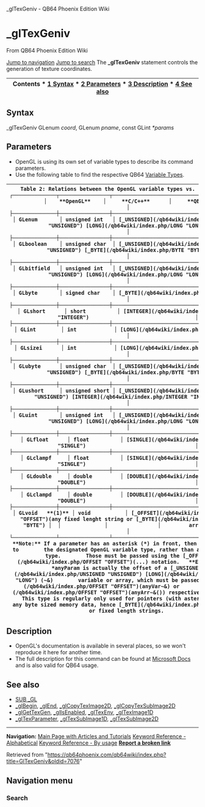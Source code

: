 


\_glTexGeniv - QB64 Phoenix Edition Wiki








# \_glTexGeniv



From QB64 Phoenix Edition Wiki



[Jump to navigation](#mw-head)
[Jump to search](#searchInput)
The **\_glTexGeniv** statement controls the generation of texture coordinates.


  






| Contents * [1 Syntax](#Syntax) * [2 Parameters](#Parameters) * [3 Description](#Description) * [4 See also](#See_also) |
| --- |


## Syntax


\_glTexGeniv GLenum *coord*, GLenum *pname*, const GLint *\*params*
  




## Parameters


* OpenGL is using its own set of variable types to describe its command parameters.
* Use the following table to find the respective QB64 [Variable Types](/qb64wiki/index.php/Variable_Types "Variable Types").




| ```    Table 2: Relations between the OpenGL variable types vs. C/C++ and QB64.  ┌──────────────┬────────────────┬──────────────────────────────────────────┐  │    **OpenGL**    │     **C/C++**      │     **QB64**                                 │  ├──────────────┼────────────────┼──────────────────────────────────────────┤  │ GLenum       │ unsigned int   │ [_UNSIGNED](/qb64wiki/index.php/UNSIGNED "UNSIGNED") [LONG](/qb64wiki/index.php/LONG "LONG")                           │  ├──────────────┼────────────────┼──────────────────────────────────────────┤  │ GLboolean    │ unsigned char  │ [_UNSIGNED](/qb64wiki/index.php/UNSIGNED "UNSIGNED") [_BYTE](/qb64wiki/index.php/BYTE "BYTE")                          │  ├──────────────┼────────────────┼──────────────────────────────────────────┤  │ GLbitfield   │ unsigned int   │ [_UNSIGNED](/qb64wiki/index.php/UNSIGNED "UNSIGNED") [LONG](/qb64wiki/index.php/LONG "LONG")                           │  ├──────────────┼────────────────┼──────────────────────────────────────────┤  │ GLbyte       │ signed char    │ [_BYTE](/qb64wiki/index.php/BYTE "BYTE")                                    │  ├──────────────┼────────────────┼──────────────────────────────────────────┤  │ GLshort      │ short          │ [INTEGER](/qb64wiki/index.php/INTEGER "INTEGER")                                  │  ├──────────────┼────────────────┼──────────────────────────────────────────┤  │ GLint        │ int            │ [LONG](/qb64wiki/index.php/LONG "LONG")                                     │  ├──────────────┼────────────────┼──────────────────────────────────────────┤  │ GLsizei      │ int            │ [LONG](/qb64wiki/index.php/LONG "LONG")                                     │  ├──────────────┼────────────────┼──────────────────────────────────────────┤  │ GLubyte      │ unsigned char  │ [_UNSIGNED](/qb64wiki/index.php/UNSIGNED "UNSIGNED") [_BYTE](/qb64wiki/index.php/BYTE "BYTE")                          │  ├──────────────┼────────────────┼──────────────────────────────────────────┤  │ GLushort     │ unsigned short │ [_UNSIGNED](/qb64wiki/index.php/UNSIGNED "UNSIGNED") [INTEGER](/qb64wiki/index.php/INTEGER "INTEGER")                        │  ├──────────────┼────────────────┼──────────────────────────────────────────┤  │ GLuint       │ unsigned int   │ [_UNSIGNED](/qb64wiki/index.php/UNSIGNED "UNSIGNED") [LONG](/qb64wiki/index.php/LONG "LONG")                           │  ├──────────────┼────────────────┼──────────────────────────────────────────┤  │ GLfloat      │ float          │ [SINGLE](/qb64wiki/index.php/SINGLE "SINGLE")                                   │  ├──────────────┼────────────────┼──────────────────────────────────────────┤  │ GLclampf     │ float          │ [SINGLE](/qb64wiki/index.php/SINGLE "SINGLE")                                   │  ├──────────────┼────────────────┼──────────────────────────────────────────┤  │ GLdouble     │ double         │ [DOUBLE](/qb64wiki/index.php/DOUBLE "DOUBLE")                                   │  ├──────────────┼────────────────┼──────────────────────────────────────────┤  │ GLclampd     │ double         │ [DOUBLE](/qb64wiki/index.php/DOUBLE "DOUBLE")                                   │  ├──────────────┼────────────────┼──────────────────────────────────────────┤  │ GLvoid   **(1)** │ void           │ [_OFFSET](/qb64wiki/index.php/OFFSET "OFFSET")(any fixed lenght string or [_BYTE](/qb64wiki/index.php/BYTE "BYTE") │  │              │                │         array element)                   │  └──────────────┴────────────────┴──────────────────────────────────────────┘  **Note:** If a parameter has an asterisk (*) in front, then it's a pointer to        the designated OpenGL variable type, rather than a value of that type.        Those must be passed using the [_OFFSET](/qb64wiki/index.php/OFFSET "OFFSET")(...) notation.   **E.g.**  GLuint *anyParam is actually the offset of a [_UNSIGNED](/qb64wiki/index.php/UNSIGNED "UNSIGNED") [LONG](/qb64wiki/index.php/LONG "LONG") (~&)        variable or array, which must be passed as [_OFFSET](/qb64wiki/index.php/OFFSET "OFFSET")(anyVar~&) or        [_OFFSET](/qb64wiki/index.php/OFFSET "OFFSET")(anyArr~&()) respectively.    **(1)**  This type is regularly only used for pointers (with asterisk (*)) to        any byte sized memory data, hence [_BYTE](/qb64wiki/index.php/BYTE "BYTE") or fixed length strings.  ``` |
| --- |


  




## Description


* OpenGL's documentation is available in several places, so we won't reproduce it here for another time.
* The full description for this command can be found at [Microsoft Docs](https://learn.microsoft.com/en-us/windows/win32/opengl/gltexgeniv) and is also valid for QB64 usage.


  




## See also


* [SUB \_GL](/qb64wiki/index.php/GL "GL")
* [\_glBegin](/qb64wiki/index.php/GlBegin "GlBegin"), [\_glEnd](/qb64wiki/index.php/GlEnd "GlEnd"), [\_glCopyTexImage2D](/qb64wiki/index.php/GlCopyTexImage2D "GlCopyTexImage2D"), [\_glCopyTexSubImage2D](/qb64wiki/index.php/GlCopyTexSubImage2D "GlCopyTexSubImage2D")
* [\_glGetTexGen](https://learn.microsoft.com/en-us/windows/win32/opengl/glgettexgen), [\_glIsEnabled](/qb64wiki/index.php/GlIsEnabled "GlIsEnabled"), [\_glTexEnv](https://learn.microsoft.com/en-us/windows/win32/opengl/gltexenv-functions), [\_glTexImage1D](/qb64wiki/index.php/GlTexImage1D "GlTexImage1D")
* [\_glTexParameter](https://learn.microsoft.com/en-us/windows/win32/opengl/gltexparameter-functions), [\_glTexSubImage1D](/qb64wiki/index.php/GlTexSubImage1D "GlTexSubImage1D"), [\_glTexSubImage2D](/qb64wiki/index.php/GlTexSubImage2D "GlTexSubImage2D")


  






---


**Navigation:**
[Main Page with Articles and Tutorials](/qb64wiki/index.php/Main_Page "Main Page")
[Keyword Reference - Alphabetical](/qb64wiki/index.php/Keyword_Reference_-_Alphabetical "Keyword Reference - Alphabetical")
[Keyword Reference - By usage](/qb64wiki/index.php/Keyword_Reference_-_By_usage "Keyword Reference - By usage")
**[Report a broken link](https://qb64phoenix.com/forum/showthread.php?tid=2800)**  





Retrieved from "<https://qb64phoenix.com/qb64wiki/index.php?title=GlTexGeniv&oldid=7076>"




## Navigation menu








### Search





















